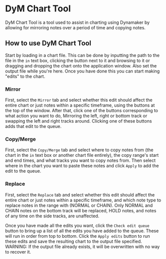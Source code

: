 # DyM Chart Tool
DyM Chart Tool is a tool used to assist in charting using Dynamaker by allowing for mirroring notes over a period of time and copying notes.

## How to use DyM Chart Tool
Start by loading in a chart file. This can be done by inputting the path to the file in the `in` text box, clicking the button next to it and browsing to it or dragging and dropping the chart onto the application window. Also set the output file while you're here. Once you have done this you can start making "edits" to the chart.

### Mirror
First, select the `Mirror` tab and select whether this edit should affect the entire chart or just notes within a specific timeframe, using the buttons at the top of the window. After that, click one of the buttons corresponding to what action you want to do, Mirroring the left, right or bottom track or swapping the left and right tracks around. Clicking one of these buttons adds that edit to the queue.

### Copy/Merge
First, select the `Copy/Merge` tab and select where to copy notes from (the chart in the `in` text box or another chart file entirely), the copy range's start and end times, and what tracks you want to copy notes from. Then select where in the chart you want to paste these notes and click `Apply` to add the edit to the queue.

### Replace
First, select the `Replace` tab and select whether this edit should affect the entire chart or just notes within a specific timeframe, and which note type to replace notes in the range with (NORMAL or CHAIN). Only NORMAL and CHAIN notes on the bottom track will be replaced, HOLD notes, and notes of any time on the side tracks, are unaffected.

Once you have made all the edits you want, click the `Check edit queue` button to bring up a list of all the edits you have added to the queue. These will run in order from top to bottom. Click the `Apply edits` button to run these edits and save the resulting chart to the output file specified.  
WARNING: If the output file already exists, it will be overwritten with no way to recover it.
